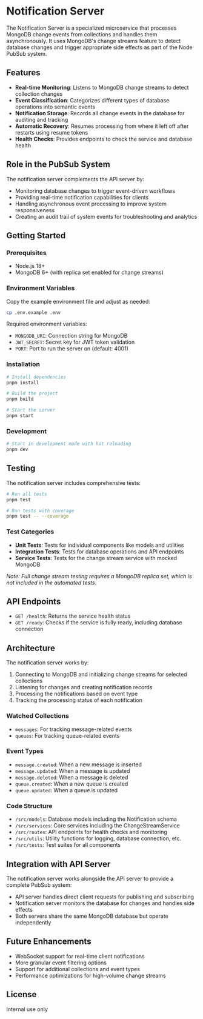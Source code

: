 # Notification Server

The Notification Server is a specialized microservice that processes MongoDB change events from collections and handles them asynchronously. It uses MongoDB's change streams feature to detect database changes and trigger appropriate side effects as part of the Node PubSub system.

## Features

- **Real-time Monitoring**: Listens to MongoDB change streams to detect collection changes
- **Event Classification**: Categorizes different types of database operations into semantic events
- **Notification Storage**: Records all change events in the database for auditing and tracking
- **Automatic Recovery**: Resumes processing from where it left off after restarts using resume tokens
- **Health Checks**: Provides endpoints to check the service and database health

## Role in the PubSub System

The notification server complements the API server by:

- Monitoring database changes to trigger event-driven workflows
- Providing real-time notification capabilities for clients
- Handling asynchronous event processing to improve system responsiveness
- Creating an audit trail of system events for troubleshooting and analytics

## Getting Started

### Prerequisites

- Node.js 18+
- MongoDB 6+ (with replica set enabled for change streams)

### Environment Variables

Copy the example environment file and adjust as needed:

```bash
cp .env.example .env
```

Required environment variables:

- `MONGODB_URI`: Connection string for MongoDB
- `JWT_SECRET`: Secret key for JWT token validation
- `PORT`: Port to run the server on (default: 4001)

### Installation

```bash
# Install dependencies
pnpm install

# Build the project
pnpm build

# Start the server
pnpm start
```

### Development

```bash
# Start in development mode with hot reloading
pnpm dev
```

## Testing

The notification server includes comprehensive tests:

```bash
# Run all tests
pnpm test

# Run tests with coverage
pnpm test -- --coverage
```

### Test Categories

- **Unit Tests**: Tests for individual components like models and utilities
- **Integration Tests**: Tests for database operations and API endpoints
- **Service Tests**: Tests for the change stream service with mocked MongoDB

*Note: Full change stream testing requires a MongoDB replica set, which is not included in the automated tests.*

## API Endpoints

- `GET /health`: Returns the service health status
- `GET /ready`: Checks if the service is fully ready, including database connection

## Architecture

The notification server works by:

1. Connecting to MongoDB and initializing change streams for selected collections
2. Listening for changes and creating notification records
3. Processing the notifications based on event type
4. Tracking the processing status of each notification

### Watched Collections

- `messages`: For tracking message-related events
- `queues`: For tracking queue-related events

### Event Types

- `message.created`: When a new message is inserted
- `message.updated`: When a message is updated
- `message.deleted`: When a message is deleted
- `queue.created`: When a new queue is created
- `queue.updated`: When a queue is updated

### Code Structure

- `/src/models`: Database models including the Notification schema
- `/src/services`: Core services including the ChangeStreamService
- `/src/routes`: API endpoints for health checks and monitoring
- `/src/utils`: Utility functions for logging, database connection, etc.
- `/src/tests`: Test suites for all components

## Integration with API Server

The notification server works alongside the API server to provide a complete PubSub system:

- API server handles direct client requests for publishing and subscribing
- Notification server monitors the database for changes and handles side effects
- Both servers share the same MongoDB database but operate independently

## Future Enhancements

- WebSocket support for real-time client notifications
- More granular event filtering options
- Support for additional collections and event types
- Performance optimizations for high-volume change streams

## License

Internal use only 